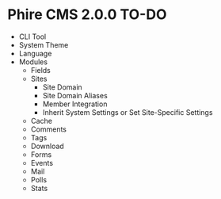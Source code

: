 Phire CMS 2.0.0 TO-DO
=====================

- CLI Tool
- System Theme
- Language
- Modules
    + Fields
    + Sites
        - Site Domain
        - Site Domain Aliases
        - Member Integration
        - Inherit System Settings or Set Site-Specific Settings
    + Cache
    + Comments
    + Tags
    + Download
    + Forms
    + Events
    + Mail
    + Polls
    + Stats
